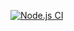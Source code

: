 [![Node.js CI](https://github.com/ASD-Project-sharif/backend/actions/workflows/node.js.yml/badge.svg)](https://github.com/ASD-Project-sharif/backend/actions/workflows/node.js.yml)
